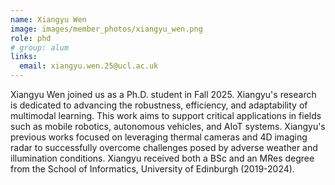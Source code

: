 ```yaml
---
name: Xiangyu Wen
image: images/member_photos/xiangyu_wen.png
role: phd
# group: alum
links:
  email: xiangyu.wen.25@ucl.ac.uk
---
```


Xiangyu Wen joined us as a Ph.D. student in Fall 2025. Xiangyu's research is dedicated to advancing the robustness, efficiency, and adaptability of multimodal learning. This work aims to support critical applications in fields such as mobile robotics, autonomous vehicles, and AIoT systems. Xiangyu's previous works focused on leveraging thermal cameras and 4D imaging radar to successfully overcome challenges posed by adverse weather and illumination conditions. Xiangyu received both a BSc and an MRes degree from the School of Informatics, University of Edinburgh (2019-2024).
